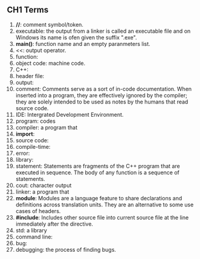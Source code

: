 ## CH1 Terms
1. **//**: comment symbol/token.
2. executable: the output from a linker is called an executable file and on Windows its name is ofen given the suffix ".exe".
3. **main()**: function name and an empty paranmeters list.
4. <<: output operator.
5. function: 
6. object code: machine code.
7. C++: 
8. header file:
9. output: 
10. comment: Comments serve as a sort of in-code documentation. When inserted into a program, they are effectively ignored by the compiler; they are solely intended to be used as notes by the humans that read source code.
11. IDE: Intergrated Development Environment.
12. program: codes
13. compiler: a program that 
14. **import**: 
15. source code: 
16. compile-time:
17. error:
18. library:
19. statement: Statements are fragments of the C++ program that are executed in sequence. The body of any function is a sequence of statements.
20. cout: character output
21. linker: a program that 
22. **module**: Modules are a language feature to share declarations and definitions across translation units. They are an alternative to some use cases of headers.
23. **#include**: Includes other source file into current source file at the line immediately after the directive.
24. std: a library
25. command line: 
26. bug: 
27. debugging: the process of finding bugs. 